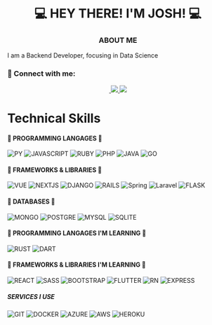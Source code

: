 <h1 align="center">
  💻 HEY THERE! I'M JOSH! 💻
</h1>

<h3 align="center"> ABOUT ME </h3>
<p>I am a Backend Developer, focusing in Data Science</p>
  
### 🤝 Connect with me:

<div align="center">
  
  <a href="https://www.linkedin.com/in/joshue-garcia-2805361a8/" target="_blank">
    <img src="https://img.shields.io/badge/LinkedIn-20232A?style=for-the-badge&logo=linkedin&logoColor=white" alt="">
  </a>
  
  <a href="https://www.instagram.com/davettomx/">
    <img src="https://img.shields.io/badge/instagram-20232A?style=for-the-badge&logo=instagram&logoColor=white">
  </a>

  <a href="https://www.tiktok.com/@davetto_mx">
    <img src="https://img.shields.io/badge/tiktok-20232A?style=for-the-badge&logo=tiktok&logoColor=white">
  </a>
</div>

# Technical Skills

#### 💼 PROGRAMMING LANGAGES 💼
![PY](https://img.shields.io/badge/Python-14354C?style=for-the-badge&logo=python&logoColor=white)
![JAVASCRIPT](https://img.shields.io/badge/javascript-14354C?style=for-the-badge&logo=javascript&logoColor=white)
![RUBY](https://img.shields.io/badge/Ruby-14354C?style=for-the-badge&logo=ruby&logoColor=white)
![PHP](https://img.shields.io/badge/PHP-14354C?style=for-the-badge&logo=php&logoColor=white)
![JAVA](https://img.shields.io/badge/Java-14354C?style=for-the-badge&logo=java&logoColor=white)
![GO](https://img.shields.io/badge/Go-14354C?style=for-the-badge&logo=go&logoColor=white)

#### 💼 FRAMEWORKS & LIBRARIES 💼
![VUE](https://img.shields.io/badge/VUE-14354C?style=for-the-badge&logo=Vue.js&logoColor=white)
![NEXTJS](https://img.shields.io/badge/Nextjs-14354C?style=for-the-badge&logo=nextjs&logoColor=white)
![DJANGO](https://img.shields.io/badge/Django-14354C?style=for-the-badge&logo=django&logoColor=white)
![RAILS](https://img.shields.io/badge/Ruby_on_Rails-14354C?style=for-the-badge&logo=ruby-on-rails&logoColor=white)
![Spring](https://img.shields.io/badge/Spring-14354C?style=for-the-badge&logo=spring&logoColor=white)
![Laravel](https://img.shields.io/badge/Laravel-14354C?style=for-the-badge&logo=laravel&logoColor=white)
![FLASK](https://img.shields.io/badge/flask-14354C?style=for-the-badge&logo=flask&logoColor=white)

#### 💼 DATABASES 💼
![MONGO](https://img.shields.io/badge/MongoDB-14354C?style=for-the-badge&logo=mongodb&logoColor=white)
![POSTGRE](https://img.shields.io/badge/PostgreSQL-14354C?style=for-the-badge&logo=postgresql&logoColor=white)
![MYSQL](https://img.shields.io/badge/MySQL-14354C?style=for-the-badge&logo=mysql&logoColor=white)
![SQLITE](https://img.shields.io/badge/SQLite-14354C?style=for-the-badge&logo=sqlite&logoColor=white)

#### 💼 PROGRAMMING LANGAGES I'M LEARNING 💼
![RUST](https://img.shields.io/badge/rust-20232A?style=for-the-badge&logo=rust&logoColor=white)
![DART](https://img.shields.io/badge/dart-20232A?style=for-the-badge&logo=dart&logoColor=white)

#### 💼 FRAMEWORKS & LIBRARIES I'M LEARNING  💼
![REACT](https://img.shields.io/badge/REACT-20232A?style=for-the-badge&logo=react&logoColor=white)
![SASS](https://img.shields.io/badge/Sass-20232A?style=for-the-badge&logo=sass&logoColor=white)
![BOOTSTRAP](https://img.shields.io/badge/Bootstrap-20232A?style=for-the-badge&logo=bootstrap&logoColor=white)
![FLUTTER](https://img.shields.io/badge/Flutter-20232A?style=for-the-badge&logo=flutter&logoColor=white)
![RN](https://img.shields.io/badge/React_Native-20232A?style=for-the-badge&logo=react&logoColor=white)
![EXPRESS](https://img.shields.io/badge/Express.js-20232A?style=for-the-badge)

##### SERVICES I USE
![GIT](https://img.shields.io/badge/GIT-E44C30?style=for-the-badge&logo=git&logoColor=white)
![DOCKER](https://img.shields.io/badge/docker-14354C?style=for-the-badge&logo=docker&logoColor=white)
![AZURE](https://img.shields.io/badge/Microsoft_Azure-0089D6?style=for-the-badge&logo=microsoft-azure&logoColor=white)
![AWS](https://img.shields.io/badge/Amazon_AWS-232F3E?style=for-the-badge&logo=amazon-aws&logoColor=white)
![HEROKU](https://img.shields.io/badge/Heroku-430098?style=for-the-badge&logo=heroku&logoColor=white)
